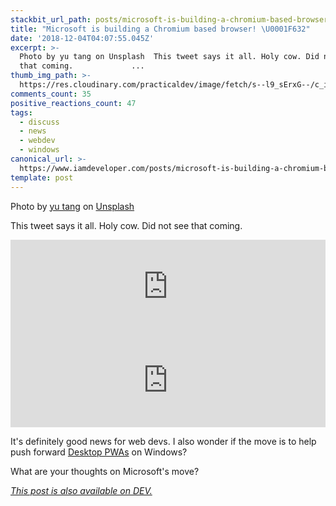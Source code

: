 ```yaml
---
stackbit_url_path: posts/microsoft-is-building-a-chromium-based-browser-2nca
title: "Microsoft is building a Chromium based browser! \U0001F632"
date: '2018-12-04T04:07:55.045Z'
excerpt: >-
  Photo by yu tang on Unsplash  This tweet says it all. Holy cow. Did not see
  that coming.             ...
thumb_img_path: >-
  https://res.cloudinary.com/practicaldev/image/fetch/s--l9_sErxG--/c_imagga_scale,f_auto,fl_progressive,h_420,q_auto,w_1000/https://thepracticaldev.s3.amazonaws.com/i/p09ju49ekcwpgi77vgs4.jpg
comments_count: 35
positive_reactions_count: 47
tags:
  - discuss
  - news
  - webdev
  - windows
canonical_url: >-
  https://www.iamdeveloper.com/posts/microsoft-is-building-a-chromium-based-browser-2nca/
template: post
---
```



Photo by [yu tang](https://unsplash.com/@tangyu) on [Unsplash](https://unsplash.com)

This tweet says it all. Holy cow. Did not see that coming.


<iframe class="liquidTag" src="https://dev.to/embed/twitter?args=1069803607170695169" style="border: 0; width: 100%;"></iframe>


<iframe class="liquidTag" src="https://dev.to/embed/twitter?args=1069762090708160513" style="border: 0; width: 100%;"></iframe>


It's definitely good news for web devs. I also wonder if the move is to help push forward [Desktop PWAs](https://medium.com/dailyjs/goodbye-electron-hello-desktop-pwas-f316b8f39882) on Windows?

What are your thoughts on Microsoft's move?

*[This post is also available on DEV.](https://dev.to/nickytonline/microsoft-is-building-a-chromium-based-browser-2nca)*


<script>
const parent = document.getElementsByTagName('head')[0];
const script = document.createElement('script');
script.type = 'text/javascript';
script.src = 'https://cdnjs.cloudflare.com/ajax/libs/iframe-resizer/4.1.1/iframeResizer.min.js';
script.charset = 'utf-8';
script.onload = function() {
    window.iFrameResize({}, '.liquidTag');
};
parent.appendChild(script);
</script>    
